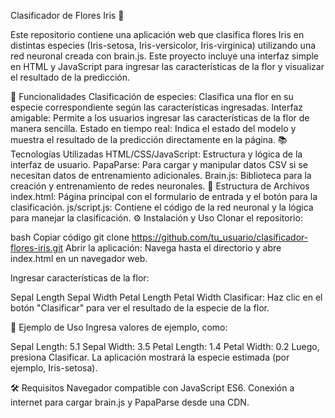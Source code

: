 Clasificador de Flores Iris 🌸 

Este repositorio contiene una aplicación web que clasifica flores Iris en distintas especies (Iris-setosa, Iris-versicolor, Iris-virginica) utilizando una red neuronal creada con brain.js. Este proyecto incluye una interfaz simple en HTML y JavaScript para ingresar las características de la flor y visualizar el resultado de la predicción.

🚀 Funcionalidades
Clasificación de especies: Clasifica una flor en su especie correspondiente según las características ingresadas.
Interfaz amigable: Permite a los usuarios ingresar las características de la flor de manera sencilla.
Estado en tiempo real: Indica el estado del modelo y muestra el resultado de la predicción directamente en la página.
📚 Tecnologías Utilizadas
HTML/CSS/JavaScript: Estructura y lógica de la interfaz de usuario.
PapaParse: Para cargar y manipular datos CSV si se necesitan datos de entrenamiento adicionales.
Brain.js: Biblioteca para la creación y entrenamiento de redes neuronales.
📂 Estructura de Archivos
index.html: Página principal con el formulario de entrada y el botón para la clasificación.
js/script.js: Contiene el código de la red neuronal y la lógica para manejar la clasificación.
⚙️ Instalación y Uso
Clonar el repositorio:

bash
Copiar código
git clone https://github.com/tu_usuario/clasificador-flores-iris.git
Abrir la aplicación: Navega hasta el directorio y abre index.html en un navegador web.

Ingresar características de la flor:

Sepal Length
Sepal Width
Petal Length
Petal Width
Clasificar: Haz clic en el botón "Clasificar" para ver el resultado de la especie de la flor.

📖 Ejemplo de Uso
Ingresa valores de ejemplo, como:

Sepal Length: 5.1
Sepal Width: 3.5
Petal Length: 1.4
Petal Width: 0.2
Luego, presiona Clasificar. La aplicación mostrará la especie estimada (por ejemplo, Iris-setosa).

🛠 Requisitos
Navegador compatible con JavaScript ES6.
Conexión a internet para cargar brain.js y PapaParse desde una CDN.
